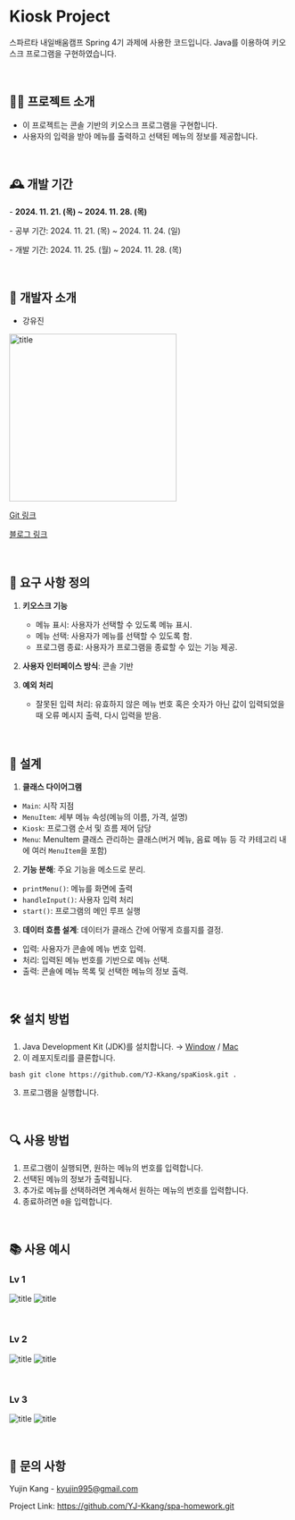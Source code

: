 # Kiosk Project
스파르타 내일배움캠프 Spring 4기 과제에 사용한 코드입니다. Java를 이용하여 키오스크 프로그램을 구현하였습니다.

<br>

## 🧑‍🏫 프로젝트 소개
- 이 프로젝트는 콘솔 기반의 키오스크 프로그램을 구현합니다.
- 사용자의 입력을 받아 메뉴를 출력하고 선택된 메뉴의 정보를 제공합니다.

<br>

## 🕰️ 개발 기간

\- **2024. 11. 21. (목) ~ 2024. 11. 28. (목)**

\- 공부 기간: 2024. 11. 21. (목) ~ 2024. 11. 24. (일)

\- 개발 기간: 2024. 11. 25. (월) ~ 2024. 11. 28. (목)

<br>

## 🐣 개발자 소개

- 강유진

<img src="https://raw.githubusercontent.com/YJ-Kkang/spa-homework/refs/heads/main/images/yujin.webp" alt="title" width="300"/>

[Git 링크](https://github.com/YJ-Kkang)

[블로그 링크](https://velog.io/@yjkang/posts)


<br>

## 💬 요구 사항 정의
1. **키오스크 기능**
    - 메뉴 표시: 사용자가 선택할 수 있도록 메뉴 표시.
    - 메뉴 선택: 사용자가 메뉴를 선택할 수 있도록 함.
    - 프로그램 종료: 사용자가 프로그램을 종료할 수 있는 기능 제공.

2. **사용자 인터페이스 방식**: 콘솔 기반

3. **예외 처리**
    - 잘못된 입력 처리: 유효하지 않은 메뉴 번호 혹은 숫자가 아닌 값이 입력되었을 때 오류 메시지 출력, 다시 입력을 받음.

<br>

## 📝 설계
1. **클래스 다이어그램**
- `Main`: 시작 지점
- `MenuItem`: 세부 메뉴 속성(메뉴의 이름, 가격, 설명)
- `Kiosk`: 프로그램 순서 및 흐름 제어 담당
- `Menu`: MenuItem 클래스 관리하는 클래스(버거 메뉴, 음료 메뉴 등 각 카테고리 내에 여러 `MenuItem`을 포함)

2. **기능 분해**: 주요 기능을 메소드로 분리.
- `printMenu()`: 메뉴를 화면에 출력
- `handleInput()`: 사용자 입력 처리
- `start()`: 프로그램의 메인 루프 실행

3. **데이터 흐름 설계**: 데이터가 클래스 간에 어떻게 흐를지를 결정.
- 입력: 사용자가 콘솔에 메뉴 번호 입력.
- 처리: 입력된 메뉴 번호를 기반으로 메뉴 선택.
- 출력: 콘솔에 메뉴 목록 및 선택한 메뉴의 정보 출력.


<br>

## 🛠 설치 방법
1. Java Development Kit (JDK)를 설치합니다. → [Window](https://teamsparta.notion.site/Window-JDK-f646c4cfdbd34daf81b4315f7abeba1d)    / [Mac](https://teamsparta.notion.site/Mac-JDK-cd42768710404e50a742ce0e187975bf)
2. 이 레포지토리를 클론합니다.
```
bash git clone https://github.com/YJ-Kkang/spaKiosk.git .
```
3. 프로그램을 실행합니다.

<br>

## 🔍 사용 방법
1. 프로그램이 실행되면, 원하는 메뉴의 번호를 입력합니다.
2. 선택된 메뉴의 정보가 출력됩니다.
3. 추가로 메뉴를 선택하려면 계속해서 원하는 메뉴의 번호를 입력합니다.
4. 종료하려면 `0`을 입력합니다.

<br>

## 📚 사용 예시
### Lv 1

![title](https://github.com/YJ-Kkang/spaKiosk/blob/dev/images/lv_1_ex_1.png?raw=true)
![title](https://github.com/YJ-Kkang/spaKiosk/blob/dev/images/lv_1_ex_2.png?raw=true)

<br>

### Lv 2

![title](https://github.com/YJ-Kkang/spaKiosk/blob/dev/images/lv_2_ex_1.png?raw=true)
![title](https://github.com/YJ-Kkang/spaKiosk/blob/dev/images/lv_2_ex_2.png?raw=true)

<br>

### Lv 3

![title](https://github.com/YJ-Kkang/spaKiosk/blob/dev/images/lv_3_ex_1.png?raw=true)
![title](https://github.com/YJ-Kkang/spaKiosk/blob/dev/images/lv_3_ex_2.png?raw=true)

<br>

## 📨 문의 사항
Yujin Kang - kyujin995@gmail.com

Project Link: https://github.com/YJ-Kkang/spa-homework.git
